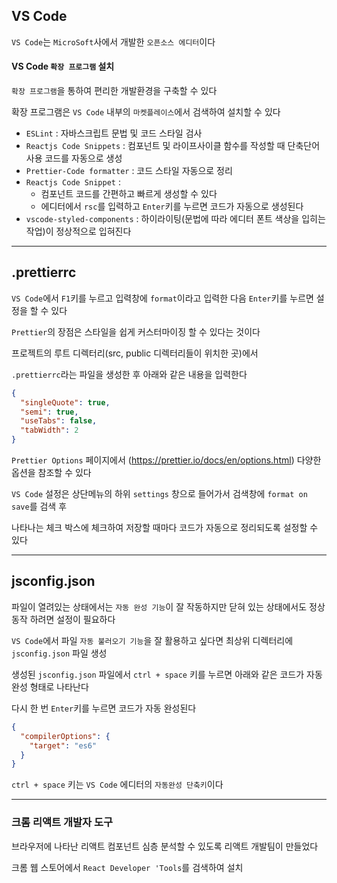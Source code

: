 ## VS Code  
  
`VS Code`는 `MicroSoft`사에서 개발한 `오픈소스 에디터`이다  
  
#### VS Code `확장 프로그램` 설치  
  
`확장 프로그램`을 통하여 편리한 개발환경을 구축할 수 있다  
  
확장 프로그램은 `VS Code` 내부의 `마켓플레이스`에서 검색하여 설치할 수 있다  
  
- `ESLint` : 자바스크립트 문법 및 코드 스타일 검사
- `Reactjs Code Snippets` : 컴포넌트 및 라이프사이클 함수를 작성할 때 단축단어 사용 코드를 자동으로 생성
- `Prettier-Code formatter` : 코드 스타일 자동으로 정리
- `Reactjs Code Snippet` :    
  - 컴포넌트 코드를 간편하고 빠르게 생성할 수 있다 
  - 에디터에서 `rsc`를 입력하고 `Enter`키를 누르면 코드가 자동으로 생성된다  
- `vscode-styled-components` : 하이라이팅(문법에 따라 에디터 폰트 색상을 입히는 작업)이 정상적으로 입혀진다  
  
---  
  
## .prettierrc
  
`VS Code`에서 `F1`키를 누르고 입력창에 `format`이라고 입력한 다음 `Enter`키를 누르면 설정을 할 수 있다  
  
`Prettier`의 장점은 스타일을 쉽게 커스터마이징 할 수 있다는 것이다  
  
프로젝트의 루트 디렉터리(src, public 디렉터리들이 위치한 곳)에서  
  
`.prettierrc`라는 파일을 생성한 후 아래와 같은 내용을 입력한다  
  
```json  
{
  "singleQuote": true,
  "semi": true,
  "useTabs": false,
  "tabWidth": 2
}
```  
  
`Prettier Options` 페이지에서 (https://prettier.io/docs/en/options.html) 다양한 옵션을 참조할 수 있다  
  
`VS Code` 설정은 상단메뉴의 하위 `settings` 창으로 들어가서 검색창에 `format on save`를 검색 후  
  
나타나는 체크 박스에 체크하여 저장할 때마다 코드가 자동으로 정리되도록 설정할 수 있다  
  
---  
  
## jsconfig.json  
  
파일이 열려있는 상태에서는 `자동 완성 기능`이 잘 작동하지만 닫혀 있는 상태에서도 정상동작 하려면 설정이 필요하다  
  
`VS Code`에서 파일 `자동 불러오기 기능`을 잘 활용하고 싶다면 최상위 디렉터리에 `jsconfig.json` 파일 생성  
  
생성된 `jsconfig.json` 파일에서 `ctrl + space` 키를 누르면 아래와 같은 코드가 자동완성 형태로 나타난다  
  
다시 한 번 `Enter`키를 누르면 코드가 자동 완성된다  
  
```json
{
  "compilerOptions": {
    "target": "es6"
  }
}
```
  
`ctrl + space` 키는 `VS Code` 에디터의 `자동완성 단축키`이다  
  
---  
  
### 크롬 리액트 개발자 도구
  
브라우저에  나타난 리액트 컴포넌트 심층 분석할 수 있도록 리액트 개발팀이 만들었다  
  
크롬 웹 스토어에서 `React Developer 'Tools`를 검색하여 설치  
  
